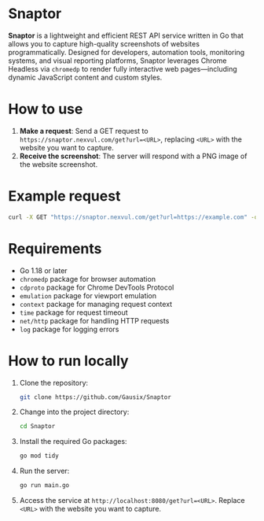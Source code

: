 # Snaptor

**Snaptor** is a lightweight and efficient REST API service written in Go that allows you to capture high-quality screenshots of websites programmatically. Designed for developers, automation tools, monitoring systems, and visual reporting platforms, Snaptor leverages Chrome Headless via `chromedp` to render fully interactive web pages—including dynamic JavaScript content and custom styles.

# How to use

1. **Make a request**: Send a GET request to `https://snaptor.nexvul.com/get?url=<URL>`, replacing `<URL>` with the website you want to capture.
2. **Receive the screenshot**: The server will respond with a PNG image of the website screenshot.

# Example request

```bash
curl -X GET "https://snaptor.nexvul.com/get?url=https://example.com" -o screenshot.png
```

# Requirements

- Go 1.18 or later
- `chromedp` package for browser automation
- `cdproto` package for Chrome DevTools Protocol
- `emulation` package for viewport emulation
- `context` package for managing request context
- `time` package for request timeout
- `net/http` package for handling HTTP requests
- `log` package for logging errors

# How to run locally

1. Clone the repository:
   ```bash
   git clone https://github.com/Gausix/Snaptor
   ```
2. Change into the project directory:
   ```bash
   cd Snaptor
   ```
3. Install the required Go packages:
   ```bash
   go mod tidy
   ```
4. Run the server:
   ```bash
   go run main.go
   ```
5. Access the service at `http://localhost:8080/get?url=<URL>`. Replace `<URL>` with the website you want to capture.
